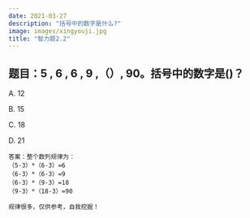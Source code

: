 ```yaml
---
date: 2021-03-27
description: "括号中的数字是什么?"
image: images/xingyouji.jpg
title: "智力题2.2"
---
```

## 题目：5 , 6 , 6 , 9 ,（）, 90。括号中的数字是()？

A. 12

B. 15

C. 18

D. 21
```
答案：整个数列规律为：
（5-3）*（6-3）=6
（6-3）*（6-3）=9
（6-3）*（9-3）=18
（9-3）*（18-3）=90

规律很多，仅供参考，自我挖掘！
```